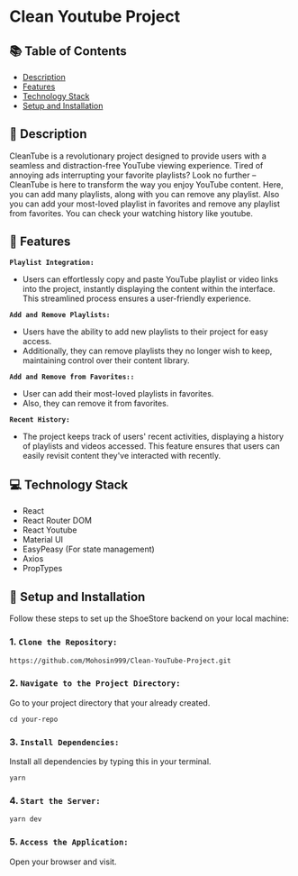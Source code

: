# Clean Youtube Project

## 📚 Table of Contents

- [Description](#-description)
- [Features](#-features)
- [Technology Stack](#-technology-stack)
- [Setup and Installation](#-setup-and-installation)

## 📖 Description

CleanTube is a revolutionary project designed to provide users with a seamless and distraction-free YouTube viewing experience. Tired of annoying ads interrupting your favorite playlists? Look no further – CleanTube is here to transform the way you enjoy YouTube content. Here, you can add many playlists, along with you can remove any playlist. Also you can add your most-loved playlist in favorites and remove any playlist from favorites. You can check your watching history like youtube.

## 🔆 Features

**`Playlist Integration:`**

- Users can effortlessly copy and paste YouTube playlist or video links into the project, instantly displaying the content within the interface. This streamlined process ensures a user-friendly experience.

**`Add and Remove Playlists:`**

- Users have the ability to add new playlists to their project for easy access.
- Additionally, they can remove playlists they no longer wish to keep, maintaining control over their content library.

**`Add and Remove from Favorites::`**

- User can add their most-loved playlists in favorites.
- Also, they can remove it from favorites.

**`Recent History:`**

- The project keeps track of users' recent activities, displaying a history of playlists and videos accessed. This feature ensures that users can easily revisit content they've interacted with recently.

## 💻 Technology Stack

- React
- React Router DOM
- React Youtube
- Material UI
- EasyPeasy (For state management)
- Axios
- PropTypes

## 🚀 Setup and Installation

Follow these steps to set up the ShoeStore backend on your local machine:

### 1. `Clone the Repository:`

```
https://github.com/Mohosin999/Clean-YouTube-Project.git
```

### 2. `Navigate to the Project Directory:`

Go to your project directory that your already created.

```
cd your-repo
```

### 3. `Install Dependencies:`

Install all dependencies by typing this in your terminal.

```
yarn
```

### 4. `Start the Server:`

```
yarn dev
```

### 5. `Access the Application:`

Open your browser and visit.

